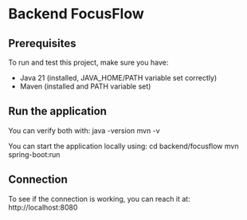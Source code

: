 # Backend FocusFlow

## Prerequisites
To run and test this project, make sure you have:

- Java 21 (installed, JAVA_HOME/PATH variable set correctly)
- Maven (installed and PATH variable set)

## Run the application
You can verify both with:
    java -version
    mvn -v

You can start the application locally using:
    cd backend/focusflow
    mvn spring-boot:run

## Connection
To see if the connection is working, you can reach it at:
    http://localhost:8080


